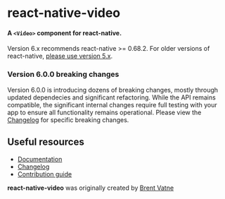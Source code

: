 # react-native-video

#### A `<Video>` component for react-native.

Version 6.x recommends react-native >= 0.68.2. For older versions of react-native, [please use version 5.x](https://github.com/react-native-video/react-native-video/tree/v5.2.0).

### Version 6.0.0 breaking changes

Version 6.0.0 is introducing dozens of breaking changes, mostly through updated dependecies and significant refactoring. While the API remains compatible, the significant internal changes require full testing with your app to ensure all functionality remains operational. Please view the [Changelog](CHANGELOG.md) for specific breaking changes.

## Useful resources

- [Documentation](API.md)
- [Changelog](CHANGELOG.md)
- [Contribution guide](CONTRIBUTING.md)

**react-native-video** was originally created by [Brent Vatne](https://github.com/brentvatne)
